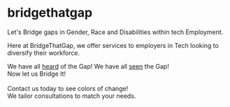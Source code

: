 # bridgethatgap

Let's Bridge gaps in Gender, Race and Disabilities within tech Employment.

Here at BridgeThatGap, we offer services to employers in Tech looking to diversify their workforce. 


We have all <a target="_blank" href="https://www.wired.com/story/five-years-tech-diversity-reports-little-progress/">heard</a> of the Gap!
We have all <a target="_blank" href="https://www.informationisbeautiful.net/visualizations/diversity-in-tech/">seen</a> the Gap!
<br/>
Now let us Bridge It! <br/><br/>
Contact us today to see colors of change! <br/>
We tailor consultations to match your needs. 
